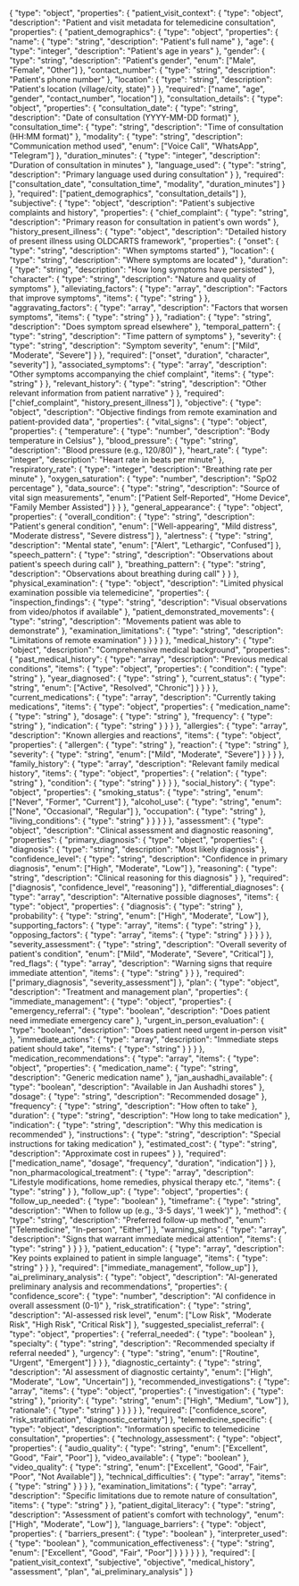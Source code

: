 {
  "type": "object",
  "properties": {
    "patient_visit_context": {
      "type": "object",
      "description": "Patient and visit metadata for telemedicine consultation",
      "properties": {
        "patient_demographics": {
          "type": "object",
          "properties": {
            "name": {
              "type": "string",
              "description": "Patient's full name"
            },
            "age": {
              "type": "integer",
              "description": "Patient's age in years"
            },
            "gender": {
              "type": "string",
              "description": "Patient's gender",
              "enum": ["Male", "Female", "Other"]
            },
            "contact_number": {
              "type": "string",
              "description": "Patient's phone number"
            },
            "location": {
              "type": "string",
              "description": "Patient's location (village/city, state)"
            }
          },
          "required": ["name", "age", "gender", "contact_number", "location"]
        },
        "consultation_details": {
          "type": "object",
          "properties": {
            "consultation_date": {
              "type": "string",
              "description": "Date of consultation (YYYY-MM-DD format)"
            },
            "consultation_time": {
              "type": "string",
              "description": "Time of consultation (HH:MM format)"
            },
            "modality": {
              "type": "string",
              "description": "Communication method used",
              "enum": ["Voice Call", "WhatsApp", "Telegram"]
            },
            "duration_minutes": {
              "type": "integer",
              "description": "Duration of consultation in minutes"
            },
            "language_used": {
              "type": "string",
              "description": "Primary language used during consultation"
            }
          },
          "required": ["consultation_date", "consultation_time", "modality", "duration_minutes"]
        }
      },
      "required": ["patient_demographics", "consultation_details"]
    },
    "subjective": {
      "type": "object",
      "description": "Patient's subjective complaints and history",
      "properties": {
        "chief_complaint": {
          "type": "string",
          "description": "Primary reason for consultation in patient's own words"
        },
        "history_present_illness": {
          "type": "object",
          "description": "Detailed history of present illness using OLDCARTS framework",
          "properties": {
            "onset": {
              "type": "string",
              "description": "When symptoms started"
            },
            "location": {
              "type": "string",
              "description": "Where symptoms are located"
            },
            "duration": {
              "type": "string",
              "description": "How long symptoms have persisted"
            },
            "character": {
              "type": "string",
              "description": "Nature and quality of symptoms"
            },
            "alleviating_factors": {
              "type": "array",
              "description": "Factors that improve symptoms",
              "items": {
                "type": "string"
              }
            },
            "aggravating_factors": {
              "type": "array",
              "description": "Factors that worsen symptoms",
              "items": {
                "type": "string"
              }
            },
            "radiation": {
              "type": "string",
              "description": "Does symptom spread elsewhere"
            },
            "temporal_pattern": {
              "type": "string",
              "description": "Time pattern of symptoms"
            },
            "severity": {
              "type": "string",
              "description": "Symptom severity",
              "enum": ["Mild", "Moderate", "Severe"]
            }
          },
          "required": ["onset", "duration", "character", "severity"]
        },
        "associated_symptoms": {
          "type": "array",
          "description": "Other symptoms accompanying the chief complaint",
          "items": {
            "type": "string"
          }
        },
        "relevant_history": {
          "type": "string",
          "description": "Other relevant information from patient narrative"
        }
      },
      "required": ["chief_complaint", "history_present_illness"]
    },
    "objective": {
      "type": "object",
      "description": "Objective findings from remote examination and patient-provided data",
      "properties": {
        "vital_signs": {
          "type": "object",
          "properties": {
            "temperature": {
              "type": "number",
              "description": "Body temperature in Celsius"
            },
            "blood_pressure": {
              "type": "string",
              "description": "Blood pressure (e.g., 120/80)"
            },
            "heart_rate": {
              "type": "integer",
              "description": "Heart rate in beats per minute"
            },
            "respiratory_rate": {
              "type": "integer",
              "description": "Breathing rate per minute"
            },
            "oxygen_saturation": {
              "type": "number",
              "description": "SpO2 percentage"
            },
            "data_source": {
              "type": "string",
              "description": "Source of vital sign measurements",
              "enum": ["Patient Self-Reported", "Home Device", "Family Member Assisted"]
            }
          }
        },
        "general_appearance": {
          "type": "object",
          "properties": {
            "overall_condition": {
              "type": "string",
              "description": "Patient's general condition",
              "enum": ["Well-appearing", "Mild distress", "Moderate distress", "Severe distress"]
            },
            "alertness": {
              "type": "string",
              "description": "Mental state",
              "enum": ["Alert", "Lethargic", "Confused"]
            },
            "speech_pattern": {
              "type": "string",
              "description": "Observations about patient's speech during call"
            },
            "breathing_pattern": {
              "type": "string",
              "description": "Observations about breathing during call"
            }
          }
        },
        "physical_examination": {
          "type": "object",
          "description": "Limited physical examination possible via telemedicine",
          "properties": {
            "inspection_findings": {
              "type": "string",
              "description": "Visual observations from video/photos if available"
            },
            "patient_demonstrated_movements": {
              "type": "string",
              "description": "Movements patient was able to demonstrate"
            },
            "examination_limitations": {
              "type": "string",
              "description": "Limitations of remote examination"
            }
          }
        }
      }
    },
    "medical_history": {
      "type": "object",
      "description": "Comprehensive medical background",
      "properties": {
        "past_medical_history": {
          "type": "array",
          "description": "Previous medical conditions",
          "items": {
            "type": "object",
            "properties": {
              "condition": {
                "type": "string"
              },
              "year_diagnosed": {
                "type": "string"
              },
              "current_status": {
                "type": "string",
                "enum": ["Active", "Resolved", "Chronic"]
              }
            }
          }
        },
        "current_medications": {
          "type": "array",
          "description": "Currently taking medications",
          "items": {
            "type": "object",
            "properties": {
              "medication_name": {
                "type": "string"
              },
              "dosage": {
                "type": "string"
              },
              "frequency": {
                "type": "string"
              },
              "indication": {
                "type": "string"
              }
            }
          }
        },
        "allergies": {
          "type": "array",
          "description": "Known allergies and reactions",
          "items": {
            "type": "object",
            "properties": {
              "allergen": {
                "type": "string"
              },
              "reaction": {
                "type": "string"
              },
              "severity": {
                "type": "string",
                "enum": ["Mild", "Moderate", "Severe"]
              }
            }
          }
        },
        "family_history": {
          "type": "array",
          "description": "Relevant family medical history",
          "items": {
            "type": "object",
            "properties": {
              "relation": {
                "type": "string"
              },
              "condition": {
                "type": "string"
              }
            }
          }
        },
        "social_history": {
          "type": "object",
          "properties": {
            "smoking_status": {
              "type": "string",
              "enum": ["Never", "Former", "Current"]
            },
            "alcohol_use": {
              "type": "string",
              "enum": ["None", "Occasional", "Regular"]
            },
            "occupation": {
              "type": "string"
            },
            "living_conditions": {
              "type": "string"
            }
          }
        }
      }
    },
    "assessment": {
      "type": "object",
      "description": "Clinical assessment and diagnostic reasoning",
      "properties": {
        "primary_diagnosis": {
          "type": "object",
          "properties": {
            "diagnosis": {
              "type": "string",
              "description": "Most likely diagnosis"
            },
            "confidence_level": {
              "type": "string",
              "description": "Confidence in primary diagnosis",
              "enum": ["High", "Moderate", "Low"]
            },
            "reasoning": {
              "type": "string",
              "description": "Clinical reasoning for this diagnosis"
            }
          },
          "required": ["diagnosis", "confidence_level", "reasoning"]
        },
        "differential_diagnoses": {
          "type": "array",
          "description": "Alternative possible diagnoses",
          "items": {
            "type": "object",
            "properties": {
              "diagnosis": {
                "type": "string"
              },
              "probability": {
                "type": "string",
                "enum": ["High", "Moderate", "Low"]
              },
              "supporting_factors": {
                "type": "array",
                "items": {
                  "type": "string"
                }
              },
              "opposing_factors": {
                "type": "array",
                "items": {
                  "type": "string"
                }
              }
            }
          }
        },
        "severity_assessment": {
          "type": "string",
          "description": "Overall severity of patient's condition",
          "enum": ["Mild", "Moderate", "Severe", "Critical"]
        },
        "red_flags": {
          "type": "array",
          "description": "Warning signs that require immediate attention",
          "items": {
            "type": "string"
          }
        }
      },
      "required": ["primary_diagnosis", "severity_assessment"]
    },
    "plan": {
      "type": "object",
      "description": "Treatment and management plan",
      "properties": {
        "immediate_management": {
          "type": "object",
          "properties": {
            "emergency_referral": {
              "type": "boolean",
              "description": "Does patient need immediate emergency care"
            },
            "urgent_in_person_evaluation": {
              "type": "boolean",
              "description": "Does patient need urgent in-person visit"
            },
            "immediate_actions": {
              "type": "array",
              "description": "Immediate steps patient should take",
              "items": {
                "type": "string"
              }
            }
          }
        },
        "medication_recommendations": {
          "type": "array",
          "items": {
            "type": "object",
            "properties": {
              "medication_name": {
                "type": "string",
                "description": "Generic medication name"
              },
              "jan_aushadhi_available": {
                "type": "boolean",
                "description": "Available in Jan Aushadhi stores"
              },
              "dosage": {
                "type": "string",
                "description": "Recommended dosage"
              },
              "frequency": {
                "type": "string",
                "description": "How often to take"
              },
              "duration": {
                "type": "string",
                "description": "How long to take medication"
              },
              "indication": {
                "type": "string",
                "description": "Why this medication is recommended"
              },
              "instructions": {
                "type": "string",
                "description": "Special instructions for taking medication"
              },
              "estimated_cost": {
                "type": "string",
                "description": "Approximate cost in rupees"
              }
            },
            "required": ["medication_name", "dosage", "frequency", "duration", "indication"]
          }
        },
        "non_pharmacological_treatment": {
          "type": "array",
          "description": "Lifestyle modifications, home remedies, physical therapy etc.",
          "items": {
            "type": "string"
          }
        },
        "follow_up": {
          "type": "object",
          "properties": {
            "follow_up_needed": {
              "type": "boolean"
            },
            "timeframe": {
              "type": "string",
              "description": "When to follow up (e.g., '3-5 days', '1 week')"
            },
            "method": {
              "type": "string",
              "description": "Preferred follow-up method",
              "enum": ["Telemedicine", "In-person", "Either"]
            },
            "warning_signs": {
              "type": "array",
              "description": "Signs that warrant immediate medical attention",
              "items": {
                "type": "string"
              }
            }
          }
        },
        "patient_education": {
          "type": "array",
          "description": "Key points explained to patient in simple language",
          "items": {
            "type": "string"
          }
        }
      },
      "required": ["immediate_management", "follow_up"]
    },
    "ai_preliminary_analysis": {
      "type": "object",
      "description": "AI-generated preliminary analysis and recommendations",
      "properties": {
        "confidence_score": {
          "type": "number",
          "description": "AI confidence in overall assessment (0-1)"
        },
        "risk_stratification": {
          "type": "string",
          "description": "AI-assessed risk level",
          "enum": ["Low Risk", "Moderate Risk", "High Risk", "Critical Risk"]
        },
        "suggested_specialist_referral": {
          "type": "object",
          "properties": {
            "referral_needed": {
              "type": "boolean"
            },
            "specialty": {
              "type": "string",
              "description": "Recommended specialty if referral needed"
            },
            "urgency": {
              "type": "string",
              "enum": ["Routine", "Urgent", "Emergent"]
            }
          }
        },
        "diagnostic_certainty": {
          "type": "string",
          "description": "AI assessment of diagnostic certainty",
          "enum": ["High", "Moderate", "Low", "Uncertain"]
        },
        "recommended_investigations": {
          "type": "array",
          "items": {
            "type": "object",
            "properties": {
              "investigation": {
                "type": "string"
              },
              "priority": {
                "type": "string",
                "enum": ["High", "Medium", "Low"]
              },
              "rationale": {
                "type": "string"
              }
            }
          }
        }
      },
      "required": ["confidence_score", "risk_stratification", "diagnostic_certainty"]
    },
    "telemedicine_specific": {
      "type": "object",
      "description": "Information specific to telemedicine consultation",
      "properties": {
        "technology_assessment": {
          "type": "object",
          "properties": {
            "audio_quality": {
              "type": "string",
              "enum": ["Excellent", "Good", "Fair", "Poor"]
            },
            "video_available": {
              "type": "boolean"
            },
            "video_quality": {
              "type": "string",
              "enum": ["Excellent", "Good", "Fair", "Poor", "Not Available"]
            },
            "technical_difficulties": {
              "type": "array",
              "items": {
                "type": "string"
              }
            }
          }
        },
        "examination_limitations": {
          "type": "array",
          "description": "Specific limitations due to remote nature of consultation",
          "items": {
            "type": "string"
          }
        },
        "patient_digital_literacy": {
          "type": "string",
          "description": "Assessment of patient's comfort with technology",
          "enum": ["High", "Moderate", "Low"]
        },
        "language_barriers": {
          "type": "object",
          "properties": {
            "barriers_present": {
              "type": "boolean"
            },
            "interpreter_used": {
              "type": "boolean"
            },
            "communication_effectiveness": {
              "type": "string",
              "enum": ["Excellent", "Good", "Fair", "Poor"]
            }
          }
        }
      }
    }
  },
  "required": [
    "patient_visit_context",
    "subjective",
    "objective", 
    "medical_history",
    "assessment",
    "plan",
    "ai_preliminary_analysis"
  ]
}